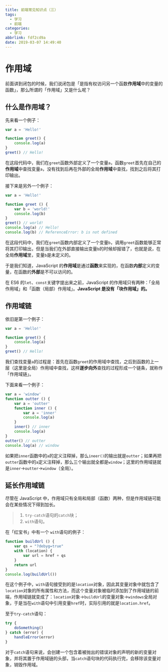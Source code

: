```yaml
---
title: 前端常见知识点（三）
tags:
  - 学习
  - 前端
categories:
  - 学习
abbrlink: fdf2cd9a
date: 2019-03-07 14:49:40
---
```


# 作用域

前面讲到闭包的时候，我们说闭包是「是指有权访问另一个函数**作用域**中的变量的函数」，那么所谓的「作用域」又是什么呢？

<!--more-->

## 什么是作用域？

先来看一个例子：

```javascript
var a = 'Hello!'

function greet() {
    console.log(a)
}
greet() // Hello!
```

在这段代码中，我们在`greet`函数外部定义了一个变量`a`，函数`greet`首先在自己的**作用域**中查找变量`a`，没有找到后再在外部的全局**作用域**中查找，找到之后将其打印输出。

接下来是另外一个例子：

```javascript
var a = 'Hello!'

function greet () {
    var b = 'world!'
    console.log(b)
}
greet() // world!
console.log(a) // Hello!
console.log(b) // ReferenceError: b is not defined
```

在这段代码中，我们在`greet`函数内部定义了一个变量`b`，调用`greet`函数能够正常将其打印输出，但是当我们在外部直接输出变量`b`的时候却报错了，也就是说，在全局**作用域**里，变量`b`是未定义的。

于是我们知道，JavaScript 的**作用域**是通过**函数**来实现的，在函数**内部**定义的变量，在函数的**外部**是不可以访问的。

在 ES6 的`let`、`const`关键字提出来之前，JavaScript 的作用域只有两种：「全局作用域」和「函数（局部）作用域」。**JavaScript 是没有「块作用域」的。**

## 作用域链

依旧是第一个例子：

```javascript
var a = 'Hello!'

function greet() {
    console.log(a)
}
greet() // Hello!
```

我们查找变量`a`的过程是：首先在函数`greet`的作用域中查找，之后到函数的上一层（这里是全局）作用域中查找，这样**逐步向外**查找的过程形成一个链条，就称作「作用域链」。

下面来看一个例子：

```js
var a = 'window'
function outter () {
    var a = 'outter'
    function inner () {
        var a = 'inner'
        console.log(a)
    }
    inner() // inner
    console.log(a)
}
outter() // outter
console.log(a) // window
```

如果把`inner`函数中的`a`的定义注释掉，那么`ineer()`的输出就是`outter`；如果再把`outter`函数中的`a`定义注释掉，那么三个输出就全都是`window`；这里的作用域链就是`inner`->`outter`->`window`（全局）。

## 延长作用域链

尽管在 JavaScript 中，作用域只有全局和局部（函数）两种，但是作用域链可能会在某些情况下得到加长。

> 1. `try-catch`语句的`catch`块；
> 2. `with`语句。

在「红宝书」中有一个 `with`语句的例子：

```js
function buildUrl () {
    var qs = "?debyg=true"
    with (location) {
        var url = href + qs
    }
    return url
}
console.log(buildUrl())
```

在这个例子中，`with`语句接受到的是`location`对象，因此其变量对象中就包含了`location`对象的所有属性和方法，而这个变量对象被临时添加到了作用域链的前端，作用域链就变成了：`location`对象->`buildUrl`的变量对象->`windows`全局对象，于是当在`with`语句中引用变量`href`时，实际引用的就是`location.href`。

至于`try-catch`语句：

```js
try {
    doSomething()
} catch (error) {
    handleError(error)
}
```

对于`catch`语句来说，会创建一个包含着被抛出的错误对象的声明的新的变量对象，并将其置于作用域链的头部，当`catch`语句块的代码执行完，会移除该变量对象，销毁作用域。
